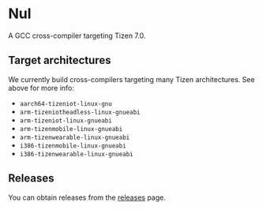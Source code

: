 # Nul

A GCC cross-compiler targeting Tizen 7.0.

## Target architectures

We currently build cross-compilers targeting many Tizen architectures. See above for more info:

* `aarch64-tizeniot-linux-gnu`
* `arm-tizeniotheadless-linux-gnueabi`
* `arm-tizeniot-linux-gnueabi`
* `arm-tizenmobile-linux-gnueabi`
* `arm-tizenwearable-linux-gnueabi`
* `i386-tizenmobile-linux-gnueabi`
* `i386-tizenwearable-linux-gnueabi`

## Releases

You can obtain releases from the  [releases](https://github.com/AmanoTeam/Nul/releases) page.
